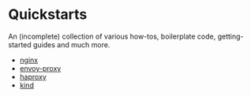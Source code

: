 # Quickstarts

An (incomplete) collection of various how-tos, boilerplate code, getting-started guides and much more.

- [nginx](nginx/README.md)
- [envoy-proxy](envoy/README.md)
- [haproxy](haproxy/README.md)
- [kind](kind/kind.md)
